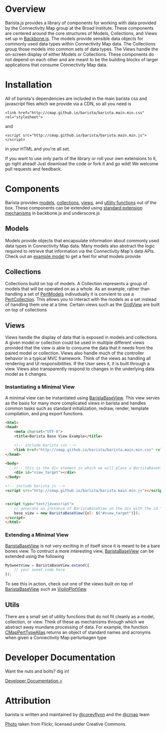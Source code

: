 # **Overview**
Barista.js provides a library of components for working with data provided by the Connectivity Map group at the Broad Institute.  These components are centered around the core structures of Models, Collections, and Views set up in [Backbone.js](http://backbonejs.org/ "Backbone").  The models provide sensible data objects for commonly used data types within Connectivity Map data.  The Collections group those models into common sets of data types.  The Views handle the on-screen display of either Models or Collections.  These components do not depend on each other and are meant to be the building blocks of larger applications that consume Connectivity Map data. 

# **Installation**
All of barista's dependencies are included in the main barista css and javascript files which we provide via a CDN, so all you need is

`<link href="http://cmap.github.io/barista/barista.main.min.css" rel="stylesheet">`

and

`<script src="http://cmap.github.io/barista/barista.main.min.js"></script>`

in your HTML and you're all set.

If you want to use only parts of the library or roll your own extensions to it, go right ahead!  Just download the code or fork it and go wild!  We welcome pull requests and feedback. 

# **Components**
Barista provides [models](#models), [collections](#collections), [views](#views), and [utility functions](#utils) out of the box.  These components can be extended using [standard extension mechanisms](http://backbonejs.org/#Model-extend "Extension") in backbone.js and underscore.js

## **Models**
Models provide objects that encapsulate information about commonly used data types in Connectivity Map data.  Many models also abstract the logic required to retrieve that information via the Connectivity Map's data APIs. Check out an [example model](http://cmap.github.io/barista/doc/models/CellCountModel.html "Example Model") to get a feel for what models provide

## **Collections**
Collections build on top of models.  A Collection represents a group of models that will be operated on as a whole. As an example, rather than handling a set of [PertModels](http://cmap.github.io/barista/doc/models/PertModel.html "PertModel") indivudually it is convient to use a [PertCollection](http://cmap.github.io/barista/doc/collections/PertCollection.html "PertCollection").  This allows you to interact with the models as a set instead of handling them one at a time. Certain views such as the [GridView](http://cmap.github.io/barista/doc/views/GridView.html "GridView") are built on top of collections

## **Views**
Views handle the display of data that is exposed in models and collections. A given model or collection could be used in multiple different views provided that the view is able to consume the data that it needs from the paired model or collection.  Views also handle much of the controller behavior in a typical MVC framework.  Think of the views as handling all rendering and UI responsibilities. If the User sees it, it is built through a view.  Views also transparently respond to changes in the underlying data model as it changes.


### Instantiating a Minimal View
A minimal view can be instantiated using [BaristaBaseView](http://cmap.github.io/barista/doc/views/BaristaBaseView.html).  This view serves as the basis for
many more complicated views in barista and handles common tasks such as standard initialization, redraw, render, template compilation, and png export functions.

```html
<html>
<head>
	<meta charset="UTF-8">
	<title>Barista Base View Example</title>

	<!-- include barista css -->
	<link href="http://cmap.github.io/barista/barista.main.min.css" rel="stylesheet">
</head>

<body>
	<!-- this is the div element in which we will place a BaristaBaseView instance -->
	<div id="view_target"></div>
</body>

<!-- include barista js -->
<script src="http://cmap.github.io/barista/barista.main.min.js"></script>


<script type="text/javascript">
	// generate an instance of BaristaBaseView on the div with the id "view_target"
	base_view = new BaristaBaseView({el: $("#view_target")});
</script>
</html>
```  

### Extending a Minimal View
[BaristaBaseView](http://cmap.github.io/barista/doc/views/BaristaBaseView.html) is not very exciting in of itself since it is meant to be a bare bones view.  To contruct a more interesting view, [BaristaBaseView](http://cmap.github.io/barista/doc/views/BaristaBaseView.html) can be extended using the following

```javascript
MySweetView = BaristaBaseView.extend({
	// your sweet code here 
});
```

To see this in action, check out one of the views built on top of [BaristaBaseView](http://cmap.github.io/barista/doc/views/BaristaBaseView.html) such as [ViolinPlotView](http://cmap.github.io/barista/doc/views/ViolinPlotView.html)

## **Utils**
There are a small set of utility functions that do not fit cleanly as a model, collection, or view.  Think of these as mechanisms through which we abstract away mundane processing of data.  For example, the function [CMapPertTypeAlias](http://cmap.github.io/barista/doc/utils/CMapTypeAlias.html "CMapPertTypeAlias") returns an object of standard names and acronyms when given a Connectivity Map perturbagen type

# **Developer Documentation**
Want the nuts and bolts? dig in!

[Developer Documentation >](http://cmap.github.io/barista/doc)

# **Attribution**
barista is written and maintained by [@coreyflynn](https://github.com/coreyflynn) and the [@cmap](https://github.com/cmap) team

[Photo](http://www.flickr.com/photos/47022937@N03/8107139495/in/photolist-dmpd8a-dmpoJE-dmpnjG-dmpmb1-dmpdsQ-dmpgNa-dmpiMQ-dmpkAC-dmpgty-dmpkmK-dmpg18-dmpmMG-dmphmv-dmph5k-dmpddy-dmpjCH-dmpe6x-dmpdF7-8WrvdG-9cZJgG-8tZWEP-aRKouX-8Ft19Q-9xA5r5-8qEsxq-94pTM7-9UeDnr-dY1qFR-arY4Td-esXQkc-9xWgCL-cjK6py-8Ekz9n-8gJxFo-a67vXm-agGJ62-e4H3Tf-e4BrVe-e4BrTH-e4BrSK-84vwCN-8TWGnZ-e2PF5t-a1Wc39-et1Nxh-esXH1c-et1EQo-esXB2v-esXsY8-esXDi4-esXuTV) taken from Flickr,
licensed under Creative Commons.

